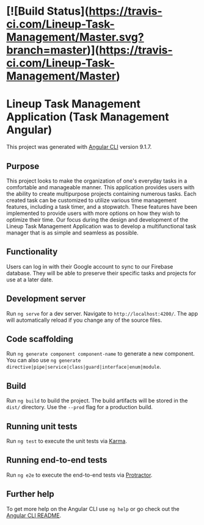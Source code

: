 # \[!\[Build Status\](https://travis-ci.com/Lineup-Task-Management/Master.svg?branch=master)\](https://travis-ci.com/Lineup-Task-Management/Master)

# Lineup Task Management Application (Task Management Angular)

This project was generated with [Angular CLI](https://github.com/angular/angular-cli) version 9.1.7.

## Purpose

This project looks to make the organization of one's everyday tasks in a comfortable and manageable manner. This application provides users with the ability to create multipurpose projects containing numerous tasks. Each created task can be customized to utilize various time management features, including a task timer, and a stopwatch. These features have been implemented to provide users with more options on how they wish to optimize their time. Our focus during the design and development of the Lineup Task Management Application was to develop a multifunctional task manager that is as simple and seamless as possible.

## Functionality

Users can log in with their Google account to sync to our Firebase database. They will be able to preserve their specific tasks and projects for use at a later date.

## Development server

Run `ng serve` for a dev server. Navigate to `http://localhost:4200/`. The app will automatically reload if you change any of the source files.

## Code scaffolding

Run `ng generate component component-name` to generate a new component. You can also use `ng generate directive|pipe|service|class|guard|interface|enum|module`.

## Build

Run `ng build` to build the project. The build artifacts will be stored in the `dist/` directory. Use the `--prod` flag for a production build.

## Running unit tests

Run `ng test` to execute the unit tests via [Karma](https://karma-runner.github.io).

## Running end-to-end tests

Run `ng e2e` to execute the end-to-end tests via [Protractor](http://www.protractortest.org/).

## Further help

To get more help on the Angular CLI use `ng help` or go check out the [Angular CLI README](https://github.com/angular/angular-cli/blob/master/README.md).
